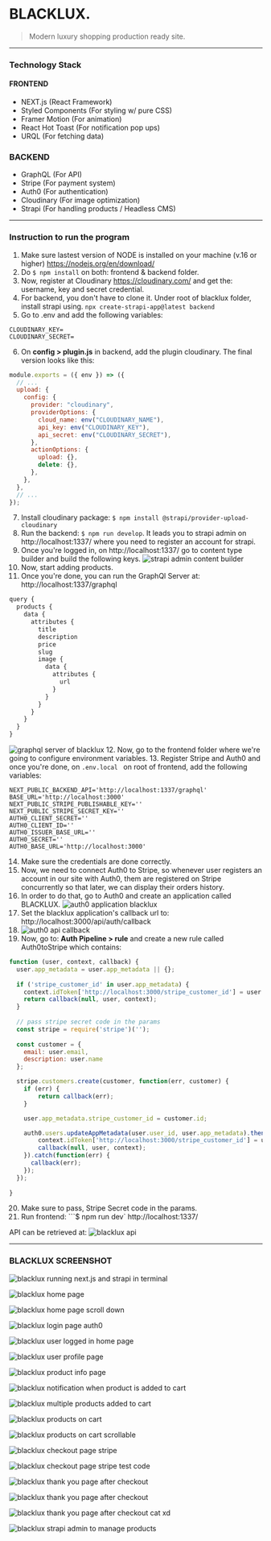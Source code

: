 # BLACKLUX.
> Modern luxury shopping production ready site. 

***

### Technology Stack
#### FRONTEND
* NEXT.js (React Framework)
* Styled Components (For styling w/ pure CSS)
* Framer Motion (For animation)
* React Hot Toast (For notification pop ups)
* URQL (For fetching data)

### BACKEND
* GraphQL (For API)
* Stripe (For payment system)
* Auth0 (For authentication)
* Cloudinary (For image optimization)
* Strapi (For handling products / Headless CMS)

***

### Instruction to run the program
1. Make sure lastest version of NODE is installed on your machine (v.16 or higher) https://nodejs.org/en/download/
2. Do ```$ npm install``` on both: frontend & backend folder.
3. Now, register at Cloudinary https://cloudinary.com/ and get the: username, key and secret credential.
4. For backend, you don't have to clone it. Under root of blacklux folder, install strapi using.
```npx create-strapi-app@latest backend```
5. Go to .env and add the following variables:
```CLOUDINARY_NAME=
CLOUDINARY_KEY=
CLOUDINARY_SECRET=
```
6. On **config > plugin.js** in backend, add the plugin cloudinary. The final version looks like this:
```js
module.exports = ({ env }) => ({
  // ...
  upload: {
    config: {
      provider: "cloudinary",
      providerOptions: {
        cloud_name: env("CLOUDINARY_NAME"),
        api_key: env("CLOUDINARY_KEY"),
        api_secret: env("CLOUDINARY_SECRET"),
      },
      actionOptions: {
        upload: {},
        delete: {},
      },
    },
  },
  // ...
});
```
7. Install cloudinary package: ```$ npm install @strapi/provider-upload-cloudinary```
8. Run the backend: ```$ npm run develop```. It leads you to strapi admin on http://localhost:1337/ where you need to register an account for strapi.
9. Once you're logged in, on http://localhost:1337/ go to content type builder and build the following keys.
![strapi admin content builder](https://i.imgur.com/7avHo28.png)
10. Now, start adding products.
11. Once you're done, you can run the GraphQl Server at: http://localhost:1337/graphql
```js
query {
  products {
    data {
      attributes {
        title 
        description
        price
        slug 
        image {
          data {
            attributes {
              url
            }
          }
        }
      }
    }
  }
}
```

![graphql server of blacklux](https://i.imgur.com/RNj17yg.png)
12. Now, go to the frontend folder where we're going to configure environment variables.
13. Register Stripe and Auth0 and once you're done, on ```.env.local ``` on root of frontend, add the following variables:
```
NEXT_PUBLIC_BACKEND_API='http://localhost:1337/graphql'
BASE_URL='http://localhost:3000'
NEXT_PUBLIC_STRIPE_PUBLISHABLE_KEY=''
NEXT_PUBLIC_STRIPE_SECRET_KEY=''
AUTH0_CLIENT_SECRET=''
AUTH0_CLIENT_ID=''
AUTH0_ISSUER_BASE_URL=''
AUTH0_SECRET=''
AUTH0_BASE_URL='http://localhost:3000'
```
14. Make sure the credentials are done correctly. 
15. Now, we need to connect Auth0 to Stripe, so whenever user registers an account in our site with Auth0, them are registered on Stripe concurrently so that later, we can display their orders history.
16. In order to do that, go to Auth0 and create an application called BLACKLUX.
![auth0 application blacklux](https://i.imgur.com/0xNESDD.png)
17. Set the blacklux application's callback url to: http://localhost:3000/api/auth/callback
18. ![auth0 api callback](https://i.imgur.com/hdu4N8F.png)
19. Now, go to: **Auth Pipeline > rule** and create a new rule called Auth0toStripe which contains:
```js
function (user, context, callback) {
  user.app_metadata = user.app_metadata || {};
  
  if ('stripe_customer_id' in user.app_metadata) {
    context.idToken['http://localhost:3000/stripe_customer_id'] = user.app_metadata.stripe_customer_id;
    return callback(null, user, context);
  }
  
  // pass stripe secret code in the params
  const stripe = require('stripe')('');
  
  const customer = {
    email: user.email,
    description: user.name
  };

  stripe.customers.create(customer, function(err, customer) {
    if (err) {
        return callback(err);
    }

    user.app_metadata.stripe_customer_id = customer.id;

    auth0.users.updateAppMetadata(user.user_id, user.app_metadata).then(function() {
        context.idToken['http://localhost:3000/stripe_customer_id'] = user.app_metadata.stripe_customer_id;
        callback(null, user, context);
    }).catch(function(err) {
      callback(err);
    });
  });
  
}
```
20. Make sure to pass, Stripe Secret code in the params.
21. Run frontend: ```$ npm run dev` 
http://localhost:1337/

API can be retrieved at: 
![blacklux api](https://i.imgur.com/J7FGIOo.png)

***

### BLACKLUX SCREENSHOT

![blacklux running next.js and strapi in terminal](https://i.imgur.com/qph9RDW.png)

![blacklux home page](https://i.imgur.com/VBmVq39.png)

![blacklux home page scroll down](https://i.imgur.com/9MRMCEN.png)

![blacklux login page auth0](https://i.imgur.com/scKnKQD.png)

![blacklux user logged in home page](https://i.imgur.com/wVMOKrd.png)

![blacklux user profile page](https://i.imgur.com/OhONo6I.png)

![blacklux product info page](https://i.imgur.com/geXzSeO.png)

![blacklux notification when product is added to cart](https://i.imgur.com/nZM4ZE5.png)

![blacklux multiple products added to cart](https://i.imgur.com/J7lzLU1.png)

![blacklux products on cart](https://i.imgur.com/Z7MTj7Y.png)

![blacklux products on cart scrollable](https://i.imgur.com/63LMUUD.png)

![blacklux checkout page stripe](https://i.imgur.com/G6DSNPo.png)

![blacklux checkout page stripe test code](https://i.imgur.com/iHeoRAw.png)

![blacklux thank you page after checkout](https://i.imgur.com/V3V89gt.png)

![blacklux thank you page after checkout](https://i.imgur.com/V7WPwHh.png)

![blacklux thank you page after checkout cat xd](https://i.imgur.com/YSpkoeT.png)

![blacklux strapi admin to manage products](https://i.imgur.com/ZtCDwO2.png)
